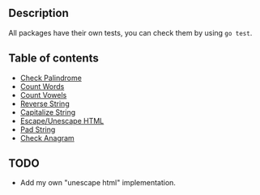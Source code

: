 ## Description

All packages have their own tests, you can check them by using `go test`.

## Table of contents

+ [Check Palindrome](https://github.com/Dmitriy-Vas/List-Of-Solutions/blob/master/Go/Dmitriy-Vas/Check%20Palindrome/palindrome.go)
+ [Count Words](https://github.com/Dmitriy-Vas/List-Of-Solutions/blob/master/Go/Dmitriy-Vas/Count%20Words/countwords.go)
+ [Count Vowels](https://github.com/Dmitriy-Vas/List-Of-Solutions/blob/master/Go/Dmitriy-Vas/Count%20Vowels/vowels.go)
+ [Reverse String](https://github.com/Dmitriy-Vas/List-Of-Solutions/blob/master/Go/Dmitriy-Vas/Reverse%20String/reverse.go)
+ [Capitalize String](https://github.com/Dmitriy-Vas/List-Of-Solutions/blob/master/Go/Dmitriy-Vas/Capitalize%20String/capitalize.go)
+ [Escape/Unescape HTML](https://github.com/Dmitriy-Vas/List-Of-Solutions/blob/master/Go/Dmitriy-Vas/Escape%2FUnescape%20HTML/escape.go)
+ [Pad String](https://github.com/Dmitriy-Vas/List-Of-Solutions/blob/master/Go/Dmitriy-Vas/Pad%20String/pad.go)
+ [Check Anagram](https://github.com/Dmitriy-Vas/List-Of-Solutions/blob/master/Go/Dmitriy-Vas/Check%20Anagram/anagram.go)

## TODO
+ Add my own "unescape html" implementation.
